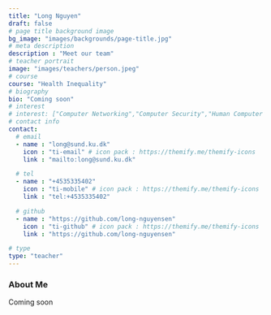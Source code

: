 ```yaml
---
title: "Long Nguyen"
draft: false
# page title background image
bg_image: "images/backgrounds/page-title.jpg"
# meta description
description : "Meet our team"
# teacher portrait
image: "images/teachers/person.jpeg"
# course
course: "Health Inequality"
# biography
bio: "Coming soon"
# interest
# interest: ["Computer Networking","Computer Security","Human Computer Interfacing"]
# contact info
contact:
  # email
  - name : "long@sund.ku.dk"
    icon : "ti-email" # icon pack : https://themify.me/themify-icons
    link : "mailto:long@sund.ku.dk"

  # tel
  - name : "+4535335402"
    icon : "ti-mobile" # icon pack : https://themify.me/themify-icons
    link : "tel:+4535335402"

  # github
  - name : "https://github.com/long-nguyensen"
    icon : "ti-github" # icon pack : https://themify.me/themify-icons
    link : "https://github.com/long-nguyensen"

# type
type: "teacher"
---
```


### About Me

Coming soon
